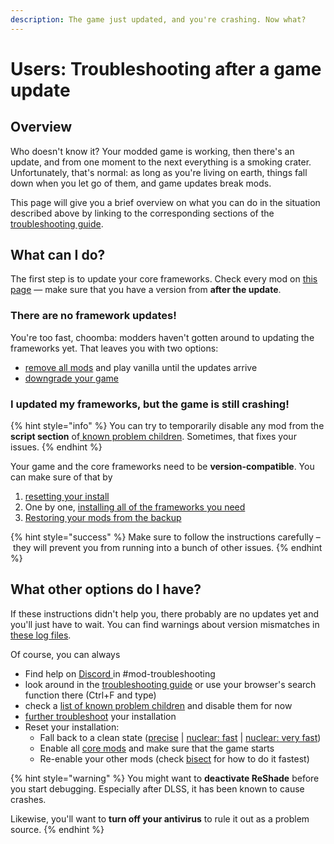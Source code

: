 ```yaml
---
description: The game just updated, and you're crashing. Now what?
---
```


# Users: Troubleshooting after a game update

## Overview

Who doesn't know it? Your modded game is working, then there's an update, and from one moment to the next everything is a smoking crater. Unfortunately, that's normal: as long as you're living on earth, things fall down when you let go of them, and game updates break mods.&#x20;

This page will give you a brief overview on what you can do in the situation described above by linking to the corresponding sections of the [troubleshooting guide](../../modding-know-how/user-guide-troubleshooting/).

## What can I do?

The first step is to update your core frameworks. Check every mod on [this page](../../modding-know-how/core-mods-explained/) — make sure that you have a version from **after the update**.

### There are no framework updates!

You're too fast, choomba: modders haven't gotten around to updating the frameworks yet. That leaves you with two options:

* [remove all mods](users-troubleshooting-after-a-game-update.md#i-have-another-problem-that-isnt-on-this-list) and play vanilla until the updates arrive
* [downgrade your game](../users-modding-cyberpunk-2077/users-downgrading-preventing-auto-updates.md#downgrading)

### I updated my frameworks, but the game is still crashing!

{% hint style="info" %}
You can try to temporarily disable any mod from the **script section** of[ known problem children](../../modding-know-how/user-guide-troubleshooting/#finding-the-broken-mod-known-problem-children). Sometimes, that fixes your issues.
{% endhint %}

Your game and the core frameworks need to be **version-compatible**. You can make sure of that by

1. [resetting your install](../../modding-know-how/user-guide-troubleshooting/#is-there-a-shortcut)
2. One by one, [installing all of the frameworks you need](../../modding-know-how/user-guide-troubleshooting/#a-fresh-install-starting-from-scratch)
3. [Restoring your mods from the backup](../../modding-know-how/user-guide-troubleshooting/#adding-back-your-mods)

{% hint style="success" %}
Make sure to follow the instructions carefully – they will prevent you from running into a bunch of other issues.&#x20;
{% endhint %}

## What other options do I have?

If these instructions didn't help you, there probably are no updates yet and you'll just have to wait. You can find warnings about version mismatches in [these log files](../users-modding-cyberpunk-2077/finding-and-reading-log-files.md#a-list-of-framework-logfiles).

Of course, you can always

* Find help on [Discord ](https://discord.gg/redmodding)in #mod-troubleshooting
* look around in the [troubleshooting guide](../../modding-know-how/user-guide-troubleshooting/) or use your browser's search function there (Ctrl+F and type)
* check a [list of known problem children](../../modding-know-how/user-guide-troubleshooting/#finding-the-broken-mod-known-problem-children) and disable them for now
* [further troubleshoot](../../modding-know-how/user-guide-troubleshooting/#game-doesnt-start-there-is-an-error-arbout-scripts) your installation
* Reset your installation:
  * Fall back to a clean state ([precise](../../modding-know-how/user-guide-troubleshooting/#is-there-a-shortcut) | [nuclear: fast](../../modding-know-how/user-guide-troubleshooting/#the-nuclear-option-a-clean-install) | [nuclear: very fast](../../modding-know-how/user-guide-troubleshooting/#modular-minimal-download-download-less-than-1gb))
  * Enable all [core mods](users-troubleshooting-after-a-game-update.md#starting-from-scratch) and make sure that the game starts
  * Re-enable your other mods (check [bisect](users-troubleshooting-after-a-game-update.md#finding-the-broken-mod-bisecting) for how to do it fastest)

{% hint style="warning" %}
You might want to **deactivate ReShade** before you start debugging. Especially after DLSS, it has been known to cause crashes.

Likewise, you'll want to **turn off your antivirus** to rule it out as a problem source.
{% endhint %}
